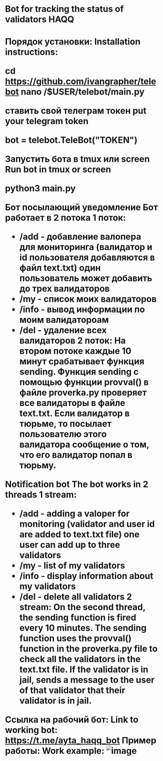 <h1>Bot for tracking the status of validators HAQQ<h1>

Порядок установки:
Installation instructions:

cd
https://github.com/ivangrapher/telebot
nano /$USER/telebot/main.py

ставить свой телеграм токен
put your telegram token

bot = telebot.TeleBot("TOKEN")

Запустить бота в tmux или screen
Run bot in tmux or screen

python3 main.py

Бот посылающий уведомление
Бот работает в 2 потока
1 поток:
  - /add <valoper> - добавление валопера для мониторинга (валидатор и id пользователя добавляются в файл text.txt)
  один пользователь может добавить до трех валидаторов
  - /my - список моих валидаторов
  - /info - вывод информации по моим валидатороам
  - /del - удаление всех валидаторов
2 поток:
  На втором потоке каждые 10 минут срабатывает функция sending. Функция sending с помощью функции provval() в файле proverka.py проверяет все валидаторы в файле text.txt. Если валидатор в тюрьме, то посылает пользователю этого валидатора сообщение о том, что его валидатор попал в тюрьму.
  
Notification bot
The bot works in 2 threads
1 stream:
   - /add <valoper> - adding a valoper for monitoring (validator and user id are added to text.txt file)
   one user can add up to three validators
   - /my - list of my validators
   - /info - display information about my validators
   - /del - delete all validators
2 stream:
   On the second thread, the sending function is fired every 10 minutes. The sending function uses the provval() function in the proverka.py file to check all the validators in the text.txt file. If the validator is in jail, sends a message to the user of that validator that their validator is in jail.
   
  Ссылка на рабочий бот:
  Link to working bot:
   https://t.me/ayta_haqq_bot
Пример работы:
Work example:
![image](https://user-images.githubusercontent.com/103099590/195658414-ac1bfe16-e739-417e-8169-a70a51e434a5.png)


